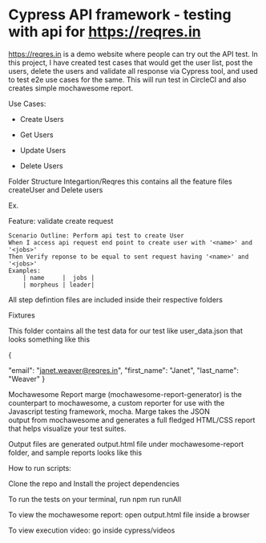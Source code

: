 # Cypress API framework - testing with api for https://reqres.in

https://reqres.in is a demo website where people can try out the API test. In this project, I have created test cases that would get the user list, post the users, delete the users and validate all response via Cypress tool, and used to test e2e use cases for the same. This will run test in CircleCI and also creates simple mochawesome report.

Use Cases:

- Create Users

- Get Users

- Update Users    

- Delete Users


Folder Structure
Integartion/Reqres
this contains all the feature files createUser and Delete users 

Ex.

Feature: validate create request

    Scenario Outline: Perform api test to create User
    When I access api request end point to create user with '<name>' and '<jobs>'
    Then Verify reponse to be equal to sent request having '<name>' and '<jobs>'
    Examples:
        | name     |  jobs |
        | morpheus | leader|
        
All step defintion files are included inside their respective folders

Fixtures

This folder contains all the test data for our test like user_data.json that looks something like this 

{

   "email": "janet.weaver@reqres.in",
    "first_name": "Janet",
    "last_name": "Weaver"
 }
 
Mochawesome Report
marge (mochawesome-report-generator) is the counterpart to mochawesome, a custom reporter for use with the Javascript testing framework, mocha. Marge takes the JSON 	
output from mochawesome and generates a full fledged HTML/CSS report that helps visualize your test suites.

Output files are generated output.html file under mochawesome-report folder, 
and sample reports looks like this


How to run scripts:

Clone the repo and Install the project dependencies

To run the tests on your terminal, run npm run runAll

To view the mochawesome report: open output.html file inside a browser

To view execution video: go inside cypress/videos


